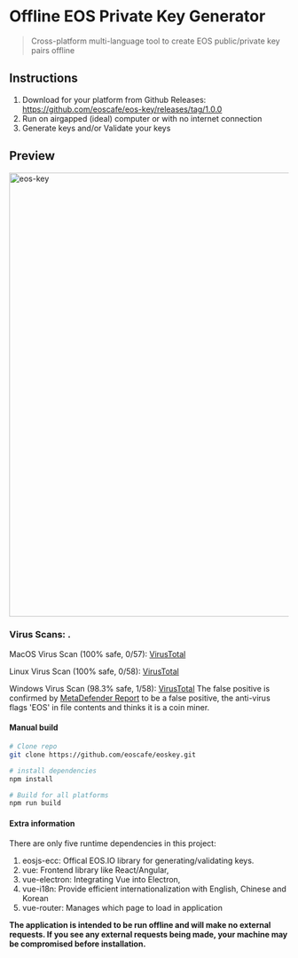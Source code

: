 # Offline EOS Private Key Generator

> Cross-platform multi-language tool to create EOS public/private key pairs offline

## Instructions
1. Download for your platform from Github Releases: https://github.com/eoscafe/eos-key/releases/tag/1.0.0
2. Run on airgapped (ideal) computer or with no internet connection
3. Generate keys and/or Validate your keys

## Preview
<img width="800" alt="eos-key" src="https://user-images.githubusercontent.com/13677357/39959091-84e437cc-55da-11e8-99ba-c3ad70d715b4.png">

### **Virus Scans:** . 

MacOS Virus Scan (100% safe, 0/57): [VirusTotal](https://www.virustotal.com/#/file/0cca757a413d526805ae875fb29adfb5f92c9b311ec93ecb96d84c5f77e85a33/detection)

Linux Virus Scan (100% safe, 0/58): [VirusTotal](https://www.virustotal.com/#/file/c73568b393d5e6fb43fd95d0d08c4ab3338a2a10317a216f484dc95d7ddc575c/detection)

Windows Virus Scan (98.3% safe, 1/58): [VirusTotal](https://www.virustotal.com/en/file/d36e91a75dfc0d7139877cb6150cfd6b7dfb674a1cb6a63c83621299d8715a6e/analysis/)
The false positive is confirmed by [MetaDefender Report](https://www.hybrid-analysis.com/sample/d36e91a75dfc0d7139877cb6150cfd6b7dfb674a1cb6a63c83621299d8715a6e) to be a false positive, the anti-virus flags 'EOS' in file contents and thinks it is a coin miner.

#### Manual build

```bash
# Clone repo
git clone https://github.com/eoscafe/eoskey.git

# install dependencies
npm install

# Build for all platforms
npm run build
```

#### Extra information
There are only five runtime dependencies in this project:  
1. eosjs-ecc: Offical EOS.IO library for generating/validating keys.
2. vue: Frontend library like React/Angular,
3. vue-electron: Integrating Vue into Electron,
4. vue-i18n: Provide efficient internationalization with English, Chinese and Korean
5. vue-router: Manages which page to load in application

**The application is intended to be run offline and will make no external requests. If you see any external requests being made, your machine may be compromised before installation.**
